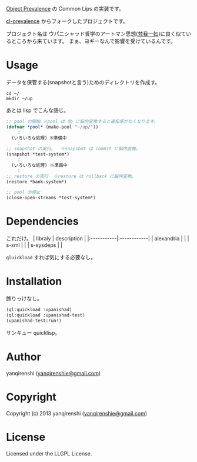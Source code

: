 [Object Prevalence](http://prevayler.org/) の Common Lips の実装です。

[cl-prevalence](https://common-lisp.net/project/cl-prevalence/) からフォークしたプロジェクトです。

プロジェクト名は ウパニシャッド哲学のアートマン思想([梵我一如](http://ja.wikipedia.org/wiki/%E3%82%A6%E3%83%91%E3%83%8B%E3%82%B7%E3%83%A3%E3%83%83%E3%83%89))に良く似ているところから来ています。
まぁ、ヨギーなんで影響を受けているんです。

# Usage
データを保管する(snapshotと言う)ためのディレクトリを作成す。
```shell
cd ~/
mkdir ~/up
```

あとは lisp でこんな感じ。
```lisp
;; pool の開始 ※pool は db に脳内変換すると違和感がなくなります。
(defvar *pool* (make-pool "~/up/"))
    ：
  (いろいろな処理) ※準備中
    ：
;; snapshot の実行。  ※snapshot は commit に脳内変換。
(snapshot *test-system*)
    ：
  (いろいろな処理) ※準備中
    ：
;; restore の実行  ※restore は rollback に脳内変換。
(restore *bank-system*)

;; pool の停止
(close-open-streams *test-system*)
```

# Dependencies
これだけ。
| libraly    | description |
|:-----------|:------------|
| alexandria |             |
| s-xml      |             |
| s-sysdeps  |             |

`qluickload` すれば気にする必要なし。

# Installation
飾りっけなし。
``` lisp
(ql:quickload :upanishad)
(ql:quickload :upanishad-test)
(upanishad-test:run!)
```
サンキュー quicklisp。

# Author

yanqirenshi (yanqirenshie@gmail.com)

# Copyright

Copyright (c) 2013 yanqirenshi (yanqirenshie@gmail.com)

# License

Licensed under the LLGPL License.
